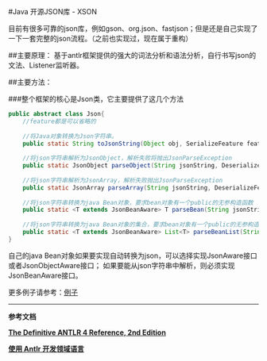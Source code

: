 #Java 开源JSON库 - XSON

目前有很多可靠的json库，例如gson、org.json、fastjson；但是还是自己实现了一下一套完整的json流程。（之前也实现过，现在属于重构）

##主要原理：
基于antlr框架提供的强大的词法分析和语法分析，自行书写json的文法、Listener监听器。

##主要方法：

###整个框架的核心是Json类，它主要提供了这几个方法

```java
public abstract class Json{
    //feature都是可以省略的
    
    //将Java对象转换为Json字符串。
    public static String toJsonString(Object obj, SerializeFeature feature);
    
    //将json字符串解析为JsonObject，解析失败将抛出JsonParseException
    public static JsonObject parseObject(String jsonString, DeserializeFeature feature);
    
    //将json字符串解析为JsonArray，解析失败抛出JsonParseException
    public static JsonArray parseArray(String jsonString, DeserializeFeature feature);
    
    //将json字符串转换为java Bean对象，要求bean对象有一个public的无参构造函数
    public static <T extends JsonBeanAware> T parseBean(String jsonString,Class<T> type,DeserializeFeature feature);
    
    //将json字符串转换为java Bean对象的集合，要求bean对象有一个public的无参构造函数；返回的是一个ArrayList
    public static <T extends JsonBeanAware> List<T> parseBeanList(String jsonString,Class<T> type,DeserializeFeature feature);
}
```


自己的java Bean对象如果要实现自动转换为json，可以选择实现JsonAware接口或者JsonObjectAware接口；
如果要能从json字符串中解析，则必须实现JsonBeanAware接口。

更多例子请参考：[例子](src/test)


---
**参考文档**

[**The Definitive ANTLR 4 Reference, 2nd Edition**](http://www.java1234.com/a/javabook/javabase/2015/0923/4973.html)  

[**使用 Antlr 开发领域语言**](http://www.ibm.com/developerworks/cn/java/j-lo-antlr/)